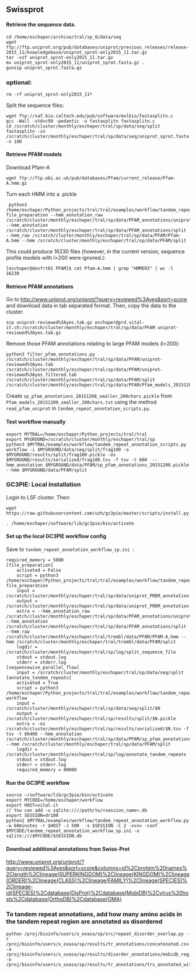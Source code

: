 ## Swissprot

#### Retrieve the sequence data.
    cd /home/eschaper/archive/tral/sp_0/data/seq
    wget ftp://ftp.uniprot.org/pub/databases/uniprot/previous_releases/release-2015_11/knowledgebase/uniprot_sprot-only2015_11.tar.gz
    tar -xzf uniprot_sprot-only2015_11.tar.gz
    mv uniprot_sprot-only2015_11/uniprot_sprot.fasta.gz .
    gunzip uniprot_sprot.fasta.gz

### optional:
    rm -rf uniprot_sprot-only2015_11*

Split the sequence files:

	wget ftp://saf.bio.caltech.edu/pub/software/molbio/fastasplitn.c
	gcc -Wall -std=c99 -pedantic -o fastasplitn fastasplitn.c
	cd /scratch/cluster/monthly/eschaper/tral/sp/data/seq/split
	fastasplitn -in /scratch/cluster/monthly/eschaper/tral/sp/data/seq/uniprot_sprot.fasta -n 100


#### Retrieve PFAM models
Download Pfam-A

	wget ftp://ftp.ebi.ac.uk/pub/databases/Pfam/current_release/Pfam-A.hmm.gz


Turn each HMM into a .pickle

	 python3 /home/eschaper/Python_projects/tral/tral/examples/workflow/tandem_repeat_annotation_scripts.py file_preparation --hmm_annotation_raw /scratch/cluster/monthly/eschaper/tral/sp/data/PFAM_annotations/uniprot_sprot_pfam.pickle --hmm_annotation /scratch/cluster/monthly/eschaper/tral/sp/data/PFAM_annotations/split --hmm_raw /scratch/cluster/monthly/eschaper/tral/sp/data/PFAM/Pfam-A.hmm --hmm /scratch/cluster/monthly/eschaper/tral/sp/data/PFAM/split


This could produce 16230 files (however, in the current version, sequence profile models with l>200 were ignored.):

	[eschaper@devfrt01 PFAM]$ cat Pfam-A.hmm | grep "HMMER3" | wc -l
	16230


#### Retrieve PFAM annotations
Go to http://www.uniprot.org/uniprot/?query=reviewed%3Ayes&sort=score
and download data in tab separated format. Then, copy the data to the cluster.

	scp uniprot-reviewed%3Ayes.tab.gz eschaper@prd.vital-it.ch:/scratch/cluster/monthly/eschaper/tral/sp/data/PFAM uniprot-reviewed%3Ayes.tab.gz


Remove those PFAM annotations relating to large PFAM models (l>200):
	
	python3 filter_pfam_annotations.py /scratch/cluster/monthly/eschaper/tral/sp/data/PFAM/uniprot-reviewed%3Ayes.tab /scratch/cluster/monthly/eschaper/tral/sp/data/PFAM/uniprot-reviewed%3Ayes_filtered.tab /scratch/cluster/monthly/eschaper/tral/sp/data/PFAM/split /scratch/cluster/monthly/eschaper/tral/sp/data/PFAM/Pfam_models_20151209_smaller_200chars.txt


Create `sp_pfam_annotations_20151208_smaller_200chars.pickle` from `Pfam_models_20151209_smaller_200chars.txt` using the method `read_pfam_uniprot` in `tandem_repeat_annotation_scripts.py`.


#### Test workflow manually

	export MYTRAL=/home/eschaper/Python_projects/tral/tral
	export MYGROUND=/scratch/cluster/monthly/eschaper/tral/sp
	python3 $MYTRAL/examples/workflow/tandem_repeat_annotation_scripts.py workflow -i $MYGROUND/data/seq/split/frag100 -o $MYGROUND/results/split/frag100.pickle -os $MYGROUND/results/serialized/frag100.tsv -f tsv -t 600  --hmm_annotation $MYGROUND/data/PFAM/sp_pfam_annotations_20151208.pickle --hmm $MYGROUND/data/PFAM/split

### GC3PIE: Local installation
Login to LSF cluster. Then:

	wget https://raw.githubusercontent.com/uzh/gc3pie/master/scripts/install.py
	
	. /home/eschaper/software/lib/gc3pie/bin/activate

	
#### Set up the local GC3PIE workflow config

Save to `tandem_repeat_annotation_workflow_sp.ini `:


	required_memory = 5000
	[file_preparation]
	    activated = False
	    script = python3 /home/eschaper/Python_projects/tral/tral/examples/workflow/tandem_repeat_annotation_scripts.py file_preparation
	    input = /scratch/cluster/monthly/eschaper/tral/sp/data/uniprot_PRDM_annotation.tsv
	    output = /scratch/cluster/monthly/eschaper/tral/sp/data/uniprot_PRDM_annotation.pickle
	    extra = --hmm_annotation_raw /scratch/cluster/monthly/eschaper/tral/sp/data/PFAM_annotations/uniprot_sprot_pfam.pickle --hmm_annotation /scratch/cluster/monthly/eschaper/tral/sp/data/PFAM_annotations/split --hmm_raw /scratch/cluster/monthly/eschaper/tral/trembl/data/PFAM/PFAM-A.hmm --hmm /scratch/cluster/monthly/eschaper/tral/trembl/data/PFAM/split
	    logdir = /scratch/cluster/monthly/eschaper/tral/sp/log/split_sequence_file
	    stdout = stdout.log
	    stderr = stderr.log
	[sequencewise_parallel_flow]
	    input = /scratch/cluster/monthly/eschaper/tral/sp/data/seq/split
	[annotate_tandem_repeats]
	    activated = True
	    script = python3 /home/eschaper/Python_projects/tral/tral/examples/workflow/tandem_repeat_annotation_scripts.py workflow
	    input = /scratch/cluster/monthly/eschaper/tral/sp/data/seq/split/$N
	    output = /scratch/cluster/monthly/eschaper/tral/sp/results/split/$N.pickle
	    extra = -os /scratch/cluster/monthly/eschaper/tral/sp/results/serialized/$N.tsv -f tsv -t 86400 --hmm_annotation /scratch/cluster/monthly/eschaper/tral/sp/data/PFAM/sp_pfam_annotations_20151208_smaller_200chars.pickle --hmm /scratch/cluster/monthly/eschaper/tral/sp/data/PFAM/split
	    logdir = /scratch/cluster/monthly/eschaper/tral/sp/log/annotate_tandem_repeats
	    stdout = stdout.log
	    stderr = stderr.log
	    required_memory = 80000	
	
	
#### Run the GC3PIE workflow

	source ~/software/lib/gc3pie/bin/activate
	export MYCODE=/home/eschaper/workflow
	export HOST=vital-it
	// You can add -u sqlite:////path/to/<session_name>.db
	export SESSION=dr100
	python2 $MYTRAL/examples/workflow/tandem_repeat_annotation_workflow.py -w 60minutes -r $HOST -J 500  -s $SESSION -C 2 -vvvv -conf $MYCODE/tandem_repeat_annotation_workflow_sp.ini -u sqlite:///$MYCODE/$SESSION.db


#### Download additional annotations from Swiss-Prot

http://www.uniprot.org/uniprot/?query=reviewed%3Ayes&sort=score&columns=id%2Cprotein%20names%2Clength%2Clineage(SUPERKINGDOM)%2Clineage(KINGDOM)%2Clineage(ORDER)%2Clineage(CLASS)%2Clineage(FAMILY)%2Clineage(SPECIES)%2Clineage-id(SPECIES)%2Cdatabase(DisProt)%2Cdatabase(MobiDB)%2Cvirus%20hosts%2Cdatabase(OrthoDB)%2Cdatabase(OMA)


###  To tandem repeat annotations, add how many amino acids in the tandem repeat region are annotated as disordered


	python /proj/bioinfo/users/x_oxasa/sp/src/repeat_disorder_overlap.py -r /proj/bioinfo/users/x_oxasa/sp/results/tr_annotations/concatenated.csv -a /proj/bioinfo/users/x_oxasa/sp/results/disorder_annotations/mobidb_regions.csv -o /proj/bioinfo/users/x_oxasa/sp/results/tr_annotations/trs_annotated_with_disorder


